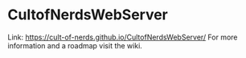 # CultofNerdsWebServer
Link: https://cult-of-nerds.github.io/CultofNerdsWebServer/
For more information and a roadmap visit the wiki.
